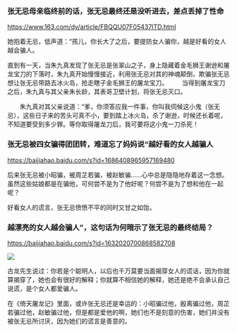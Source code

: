 ### 张无忌母亲临终前的话，张无忌最终还是没听进去，差点丢掉了性命
https://www.163.com/dy/article/FBQQU07F05437ITD.html

她抱着无忌，低声道：“孩儿，你长大了之后，要提防女人骗你，越是好看的女人越会骗人。

直到有一天，当朱九真发现了张无忌是张翠山之子，身上隐藏着金毛狮王谢逊和屠龙宝刀的下落时，朱九真开始慢慢接近，利用张无忌对其的神魂颠倒，欺骗张无忌想让张无忌带路去冰火岛，抢走瞎子金毛狮王的屠龙宝刀。
　　当得到屠龙宝刀之后，朱九真与其父亲朱长龄，其表哥卫壁计划，将张无忌灭口。

　　朱九真对其父亲说道：“爹，你须答应我一件事，你叫我伺候这小鬼（张无忌），这些日子来的苦头可真不小，要到踏上冰火岛，杀了谢逊，时候还长着呢，不知道要受到多少罪。等你取得屠龙刀后，我可要将这小鬼一刀杀死！

### 张无忌被四女骗得团团转，难道忘了妈妈说“越好看的女人越骗人
https://baijiahao.baidu.com/s?id=1686408965957169480

后来张无忌被小昭骗，被周芷若骗，被赵敏骗……心中总是隐隐地存着这一念想。虽然这些姑娘都是在骗他，可何尝不是为了他好呢？何尝不是为了想和他在一起呢？

好看女人的谎言，张无忌愤愤不平的同时又甘之如饴。

### 越漂亮的女人越会骗人”，这句话为何暗示了张无忌的最终结局？
https://baijiahao.baidu.com/s?id=1632020700868582708

![](https://pics1.baidu.com/feed/30adcbef76094b36134201ce699cc1dd8c109d92.jpeg?token=024e8b5584a47d4467de063164b7d9b9)

古龙先生说过：你若是个聪明人，以后也千万莫要当面揭穿女人的谎话，因为你就算揭穿了，她也会有很好的解释；你就算不相信她的解释，她还是绝不会承认自己说谎，是个女人都爱骗人。

在《倚天屠龙记》里面，或许张无忌还是幸运的：小昭骗过他，殷离骗过他，周芷若骗过他，赵敏骗过他，但是都是爱他的啊，她们也不是刻意的伤害，她们并没有被张无忌所讨厌，因为她们的谎言是善意的。
